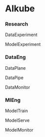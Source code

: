 # AIkube  



### Research  

DataExperiment  

ModelExperiment  



### DataEng  

DataPlane  

DataPipe  

DataMonitor  



### MlEng  

ModelTrain  

ModelServe  

ModelMonitor  

